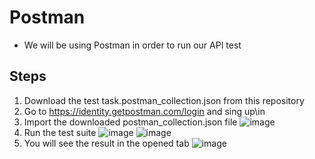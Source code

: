 # Postman
- We will be using Postman in order to run our API test 
## Steps 
1. Download the test task.postman_collection.json from this repository
2. Go to https://identity.getpostman.com/login and sing up\in
3. Import the downloaded postman_collection.json file
![image](https://github.com/user-attachments/assets/dd4478e0-5453-47e5-b94d-37a02dcf6580)
4. Run the test suite
![image](https://github.com/user-attachments/assets/a7f49047-f916-43ba-aaa7-d6e242c5676b)
![image](https://github.com/user-attachments/assets/28a0f9d0-6414-4cb1-acbc-76f23dc27272)
5. You will see the result in the opened tab
![image](https://github.com/user-attachments/assets/25223e48-4a08-4da8-80b8-481ebb168438)
